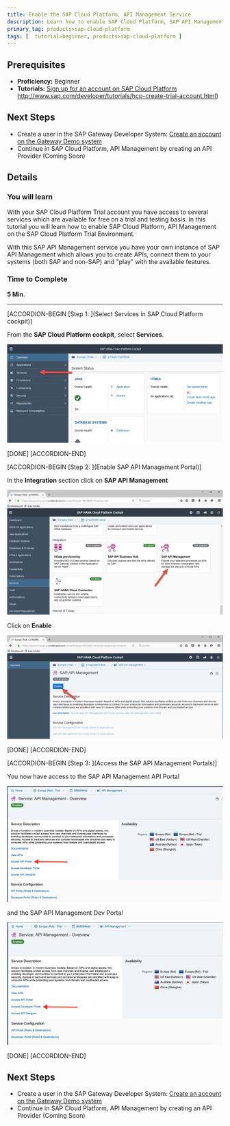 ```yaml
---
title: Enable the SAP Cloud Platform, API Management Service
description: Learn how to enable SAP Cloud Platform, SAP API Management in your SAP Cloud Platform trial account
primary_tag: products>sap-cloud-platform
tags: [  tutorial>beginner, products>sap-cloud-platform ]
---
```

## Prerequisites  
- **Proficiency:** Beginner
- **Tutorials:** [Sign up for an account on SAP Cloud Platform](http://www.google.de)  http://www.sap.com/developer/tutorials/hcp-create-trial-account.html)

## Next Steps
- Create a user in the SAP Gateway Developer System: [Create an account on the Gateway Demo system](http://www.sap.com/developer/tutorials/gateway-demo-signup.html)
- Continue in SAP Cloud Platform, API Management by creating an API Provider (Coming Soon)



## Details
### You will learn  
With your SAP Cloud Platform Trial account you have access to several services which are available for free on a trial and testing basis. In this tutorial you will learn how to enable SAP Cloud Platform, API Management on the SAP Cloud Platform Trial Environment.

With this SAP API Management service you have your own instance of SAP API Management which allows you to create APIs, connect them to your systems (both SAP and non-SAP) and "play" with the available features.


### Time to Complete
**5 Min**.

---


[ACCORDION-BEGIN [Step 1: ](Select Services in SAP Cloud Platform cockpit)]

From the **SAP Cloud Platform cockpit**, select **Services**.

![Click on Services](01-services.png)

[DONE]
[ACCORDION-END]

[ACCORDION-BEGIN [Step 2: ](Enable SAP API Management Portal)]

In the **Integration** section click on **SAP API Management**

![Select SAP API Management](02-integration_api_management.png)

Click on **Enable**

![Select Enable](03-enable.png)

[DONE]
[ACCORDION-END]

[ACCORDION-BEGIN [Step 3: ](Access the SAP API Management Portals)]

You now have access to the SAP API Management API Portal

![Access API Portal](04-access_api_portal.png)

and the SAP API Management Dev Portal

![Access Dev Portal](05-access_dev_portal.png)

[DONE]
[ACCORDION-END]


## Next Steps
- Create a user in the SAP Gateway Developer System: [Create an account on the Gateway Demo system](http://www.sap.com/developer/tutorials/gateway-demo-signup.html)
- Continue in SAP Cloud Platform, API Management by creating an API Provider (Coming Soon)
